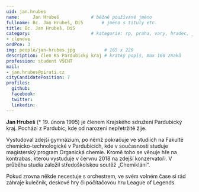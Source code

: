 ```yaml
---
uid: jan.hrubes
name:     Jan Hrubeš      		# běžně používáné jméno
fullname: Bc. Jan Hrubeš, DiS		# jméno s tituly etc.
title: Bc. Jan Hrubeš, DiS
category:                 		# kategorie: rp, praha, vary, hradec, jmk, senat
- clenove
ordPce: 3
img: people/jan-hrubes.jpg           # 165 x 220
description: člen KS Pardubický kraj # kratký popis, max 160 znaků
profession: student VŠCHT
mail:
- jan.hrubes@pirati.cz
cityCandidatePosition: 7
profiles:
  github:
  facebook:
  twitter:
  linkedin:
---
```

**Jan Hrubeš** (* 19. února 1995) je členem Krajského sdružení Pardubický kraj. Pochází z Pardubic, kde od narození nepřetržitě žije.

Vystudoval zdejší gymnázium, po němž pokračuje ve studiích na Fakultě chemicko-technologické v Pardubicích, kde v současnosti studuje magisterský program Organická chemie. Kromě toho se věnuje hře na kontrabas, kterou vystuduje v červnu 2018 na zdejší konzervatoři. V průběhu studia založil středoškolskou soutěž „Chemiklání“.

Pokud zrovna někde necestuje s orchestrem, ve svém volném čase si rád zahraje kulečník, deskové hry či počítačovou hru League of Legends.
